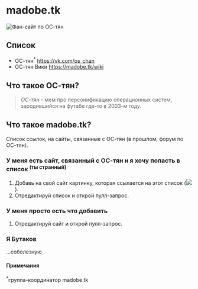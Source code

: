 # madobe.tk
![Фан-сайт по ОС-тян][link]
## Список                  
+ ОС-тян<sup>*</sup> https://vk.com/os_chan
+ ОС-тян Вики https://madobe.tk/wiki

## Что такое ОС-тян?
> *ОС-тян* - мем про персонификацию операционных систем, зародившийся на футабе где-то в 2003-м году.

## Что такое madobe.tk?
Список ссылок, на сайты, связанные с ОС-тян (в прошлом, форум по ОС-тян).
### У меня есть сайт, связанный с ОС-тян и я хочу попасть в список <sup>(ты странный)</sup>
1. Добавь на свой сайт картинку, которая ссылается на этот список (![][link]).
2. Отредактируй список и открой пулл-запрос.

### У меня просто есть что добавить
1. Отредактируй сайт и открой пулл-запрос.

### Я Бутаков
...соболезную

#### Примечания
<sup>*</sup>группа-координатор madobe.tk


[link]: https://img.shields.io/badge/%D0%9E%D0%A1--%D1%82%D1%8F%D0%BD-madobe.tk-yellow.svg
